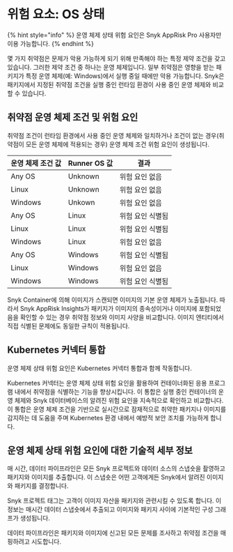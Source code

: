 # 위험 요소: OS 상태

{% hint style="info" %}
운영 체제 상태 위험 요인은 Snyk AppRisk Pro 사용자만 이용 가능합니다.
{% endhint %}

몇 가지 취약점은 문제가 악용 가능하게 되기 위해 만족해야 하는 특정 제약 조건을 갖고 있습니다. 그러한 제약 조건 중 하나는 운영 체제입니다. 일부 취약점은 영향을 받는 패키지가 특정 운영 체제(예: Windows)에서 실행 중일 때에만 악용 가능합니다. Snyk은 패키지에서 지정된 취약점 조건을 실행 중인 런타임 환경이 사용 중인 운영 체제와 비교할 수 있습니다.

## 취약점 운영 체제 조건 및 위험 요인

취약점 조건이 런타임 환경에서 사용 중인 운영 체제와 일치하거나 조건이 없는 경우(취약점이 모든 운영 체제에 적용되는 경우) 운영 체제 조건 위험 요인이 생성됩니다.

| 운영 체제 조건 값 | Runner OS 값 | 결과        |
| ---------- | ----------- | --------- |
| Any OS     | Unknown     | 위험 요인 없음  |
| Linux      | Unknown     | 위험 요인 없음  |
| Windows    | Unkown      | 위험 요인 없음  |
| Any OS     | Linux       | 위험 요인 식별됨 |
| Linux      | Linux       | 위험 요인 식별됨 |
| Windows    | Linux       | 위험 요인 없음  |
| Any OS     | Windows     | 위험 요인 식별됨 |
| Linux      | Windows     | 위험 요인 없음  |
| Windows    | Windows     | 위험 요인 식별됨 |

Snyk Container에 의해 이미지가 스캔되면 이미지의 기본 운영 체제가 노출됩니다. 따라서 Snyk AppRisk Insights가 패키지가 이미지의 종속성이거나 이미지에 포함되었음을 확인할 수 있는 경우 취약점 정보와 이미지 사양을 비교합니다. 이미지 엔티티에서 직접 식별된 문제에도 동일한 규칙이 적용됩니다.

## Kubernetes 커넥터 통합

운영 체제 상태 위험 요인은 Kubernetes 커넥터 통합과 함께 작동합니다.

Kubernetes 커넥터는 운영 체제 상태 위험 요인을 활용하여 컨테이너화된 응용 프로그램 내에서 취약점을 식별하는 기능을 향상시킵니다. 이 통합은 실행 중인 컨테이너의 운영 체제와 Snyk 데이터베이스의 알려진 위험 요인을 지속적으로 확인하고 비교합니다. 이 통합은 운영 체제 조건을 기반으로 실시간으로 잠재적으로 취약한 패키지나 이미지를 감지하는 데 도움을 주며 Kubernetes 환경 내에서 예방적 보안 조치를 가능하게 합니다.

## 운영 체제 상태 위험 요인에 대한 기술적 세부 정보

매 시간, 데이터 파이프라인은 모든 Snyk 프로젝트와 데이터 소스의 스냅숏을 촬영하고 패키지와 이미지를 추출합니다. 이 스냅숏은 어떤 고객에게든 Snyk에서 알려진 이미지와 패키지를 결정합니다.

Snyk 프로젝트 태그는 고객이 이미지 자산을 패키지와 관련시킬 수 있도록 합니다. 이 정보는 매시간 데이터 스냅숏에서 추출되고 이미지와 패키지 사이에 기본적인 구성 그래프가 생성됩니다.

데이터 파이프라인은 패키지와 이미지에 신고된 모든 문제를 조사하고 취약점 조건을 매핑하려고 시도합니다.
